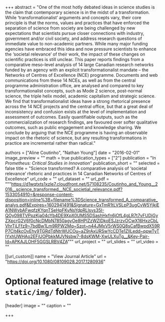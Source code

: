 +++
abstract = "One of the most hotly debated ideas in science studies is the claim that contemporary science is in the midst of a transformation. While ‘transformationalist’ arguments and concepts vary, their core principle is that the norms, values and practices that have enforced the separation of science from society are being challenged by new expectations that scientists pursue closer connections with industry, government and/or civil society, and address research questions of immediate value to non-academic partners. While many major funding agencies have embraced this idea and now pressure scientists to enhance the ‘societal relevance’ of their work, the impact of these changes on scientific practices is still unclear. This paper reports findings from a comparative meso-level analysis of 14 large Canadian research networks funded by an agency with an explicit transformationalist mandate – the Networks of Centres of Excellence (NCE) programme. Documents and web communications from these 14 NCEs, as well as from the central programme administration office, are analysed and compared to key transformationalist concepts, such as Mode 2 science, post-normal science, the triple helix model, academic capitalism and strategic science. We find that transformationalist ideas have a strong rhetorical presence across the 14 NCE projects and the central office, but that a great deal of inconsistency and confusion exists at the level of implementation and assessment of outcomes. Easily quantifiable outputs, such as the commercialization of research findings, are favoured over softer qualitative outcomes, such as public engagement and knowledge sharing. We conclude by arguing that the NCE programme is having an observable impact on the rhetoric of science, but any resulting transformations in practice are incremental rather than radical."

authors = ["Aline Coutinho", "Nathan Young"]
date = "2016-02-01"
image_preview = ""
math = true
publication_types = ["2"]
publication = "In *Prometheus: Critical Studies in Innovation*"
publication_short = ""
selected = false
title = "Science transformed? A comparative analysis of ‘societal relevance’ rhetoric and practices in 14 Canadian Networks of Centres of Excellence"
url_code = ""
url_dataset = ""
url_pdf = """https://d1wqtxts1xzle7.cloudfront.net/57108235/Coutinho_and_Young__2016__science_transformed__NCE_societial_relevance.pdf?1533054910=&response-content-disposition=inline%3B+filename%3DScience_transformed_A_comparative_analys.pdf&Expires=1602941491&Signature=GxTmR1tLVSLpP3ugCvW5YjkjEA1NWvbAFwqfzKYqnTSeHpFKyNsYdpRLlsvs35I-QOy098TVPpzKja04cYb4DE9XpX0UMS5DSashHxfn6jOfL4gLR7t7vFUDjGyZXpcrG2V6f0cNcDMbN7850agyOe8HPlZzWZlDkoESJzrzvOCwX16HxzCbLVhrTjLFfz9~7bdBw1Lm9RPW2Mq~Szot~n44JMxV5rWS0Q8sCafBwpdX59RP7Clt4kcOvEhy9TGRdTdNtrWUCOu~aZ9rAxURSwYcCDTe1ZllLedd~ppwTyTIYxhUWHAo2EFiUOPbkkMJVNsbw7-8dsKWM-XwULXuTg__&Key-Pair-Id=APKAJLOHF5GGSLRBV4ZA"""
url_project = ""
url_slides = ""
url_video = ""

[[url_custom]]
name = "View Journal Article"
url = "https://doi.org/10.1080/08109028.2017.1280936"

# Optional featured image (relative to `static/img/` folder).
[header]
image = ""
caption = ""

+++


